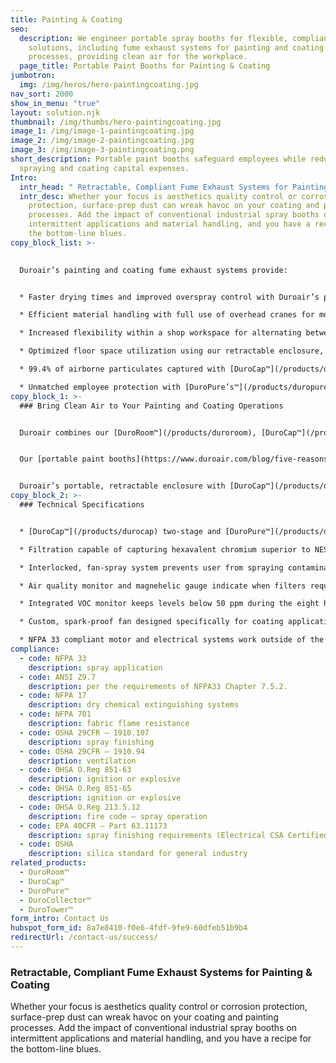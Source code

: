 ```yaml
---
title: Painting & Coating
seo:
  description: We engineer portable spray booths for flexible, compliant clean air
    solutions, including fume exhaust systems for painting and coating
    processes, providing clean air for the workplace.
  page_title: Portable Paint Booths for Painting & Coating
jumbotron:
  img: /img/heros/hero-paintingcoating.jpg
nav_sort: 2000
show_in_menu: "true"
layout: solution.njk
thumbnail: /img/thumbs/hero-paintingcoating.jpg
image_1: /img/image-1-paintingcoating.jpg
image_2: /img/image-2-paintingcoating.jpg
image_3: /img/image-3-paintingcoating.png
short_description: Portable paint booths safeguard employees while reducing
  spraying and coating capital expenses.
Intro:
  intr_head: " Retractable, Compliant Fume Exhaust Systems for Painting & Coating"
  intr_desc: Whether your focus is aesthetics quality control or corrosion
    protection, surface-prep dust can wreak havoc on your coating and painting
    processes. Add the impact of conventional industrial spray booths on
    intermittent applications and material handling, and you have a recipe for
    the bottom-line blues.
copy_block_list: >-
  

  Duroair’s painting and coating fume exhaust systems provide:


  * Faster drying times and improved overspray control with Duroair’s patented [Taper Draft Airflow Technology](/products/taper-draft-airflow-technology)

  * Efficient material handling with full use of overhead cranes for moving large workpieces 

  * Increased flexibility within a shop workspace for alternating between intermittent painting and coating processes and other operations

  * Optimized floor space utilization using our retractable enclosure, [DuroRoom™](/products/duroroom),  for other revenue generating activities

  * 99.4% of airborne particulates captured with [DuroCap™](/products/durocap) vented solution

  * Unmatched employee protection with [DuroPure’s™](/products/duropure) high-efficiency, six-stage filtration process that captures 100% of airborne particulates, gases, and vapors
copy_block_1: >-
  ### Bring Clean Air to Your Painting and Coating Operations


  Duroair combines our [DuroRoom™](/products/duroroom), [DuroCap™](/products/durocap), and [DuroPure™](/products/duropure) technologies into one industrial air cleaning system to make sure you get your clean air requirements right every time.


  Our [portable paint booths](https://www.duroair.com/blog/five-reasons-why-a-portable-paint-booth-makes-sense) offer flexible, compliant clean air solutions for painting and coating processes that bring the benefits of clean air to each workplace.


  Duroair’s portable, retractable enclosure with [DuroCap™](/products/durocap) vented and [DuroPure™](/products/duropure) recirculating air filtration systems can be custom tailored to your facility workflows. Our solutions prevent costly surface rework from contaminants, while capturing toxins like VOC’s, hexavalent chromium, and isocyanates.
copy_block_2: >-
  ### Technical Specifications


  * [DuroCap™](/products/durocap) two-stage and [DuroPure™](/products/duropure) six-stage air filtration ranging from 13,500 CFM to 100,000 CFM and beyond

  * Filtration capable of capturing hexavalent chromium superior to NESHAP 319

  * Interlocked, fan-spray system prevents user from spraying contaminants unless fan is running

  * Air quality monitor and magnehelic gauge indicate when filters require changing

  * Integrated VOC monitor keeps levels below 50 ppm during the eight hour weighted time mandated by OSHA

  * Custom, spark-proof fan designed specifically for coating applications

  * NFPA 33 compliant motor and electrical systems work outside of the air stream
compliance:
  - code: NFPA 33
    description: spray application
  - code: ANSI Z9.7
    description: per the requirements of NFPA33 Chapter 7.5.2.
  - code: NFPA 17
    description: dry chemical extinguishing systems
  - code: NFPA 701
    description: fabric flame resistance
  - code: OSHA 29CFR – 1910.107
    description: spray finishing
  - code: OSHA 29CFR – 1910.94
    description: ventilation
  - code: OHSA O.Reg 851-63
    description: ignition or explosive
  - code: OHSA O.Reg 851-65
    description: ignition or explosive
  - code: OHSA O.Reg 213.5.12
    description: fire code – spray operation
  - code: EPA 40CFR – Part 63.11173
    description: spray finishing requirements (Electrical CSA Certified)
  - code: OSHA
    description: silica standard for general industry
related_products:
  - DuroRoom™
  - DuroCap™
  - DuroPure™
  - DuroCollector™
  - DuroTower™
form_intro: Contact Us
hubspot_form_id: 8a7e8410-f0e6-4fdf-9fe9-60dfeb51b9b4
redirectUrl: /contact-us/success/
---
```

### **Retractable, Compliant Fume Exhaust Systems for Painting & Coating**

Whether your focus is aesthetics quality control or corrosion protection, surface-prep dust can wreak havoc on your coating and painting processes. Add the impact of conventional industrial spray booths on intermittent applications and material handling, and you have a recipe for the bottom-line blues.